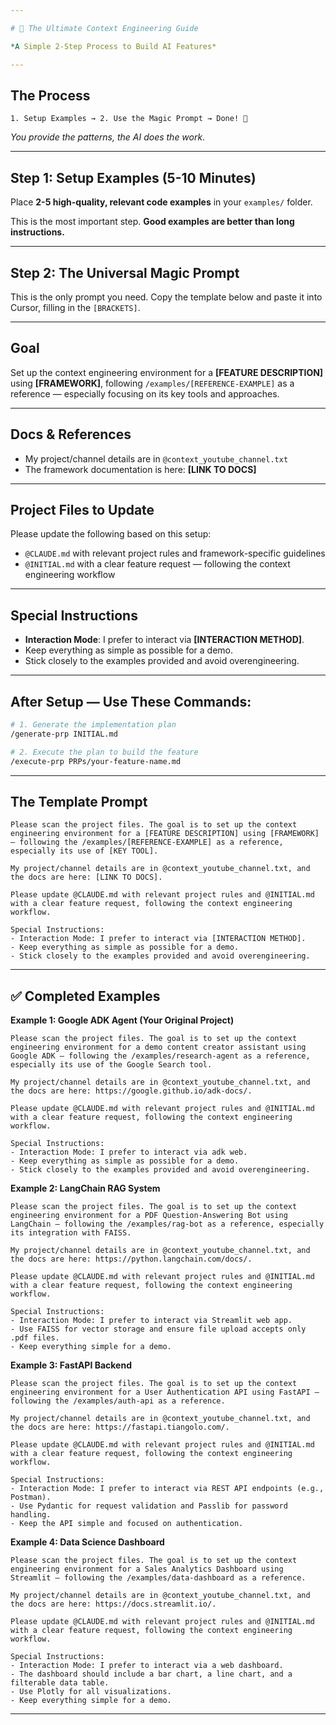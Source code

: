 ```yaml
---

# 🚀 The Ultimate Context Engineering Guide

*A Simple 2-Step Process to Build AI Features*

---
```


## **The Process**

```
1. Setup Examples → 2. Use the Magic Prompt → Done! 🎉
```

*You provide the patterns, the AI does the work.*

---

## **Step 1: Setup Examples (5-10 Minutes)**

Place **2-5 high-quality, relevant code examples** in your `examples/` folder.

This is the most important step. **Good examples are better than long instructions.**

---

## **Step 2: The Universal Magic Prompt**

This is the only prompt you need. Copy the template below and paste it into Cursor, filling in the `[BRACKETS]`.

---

## Goal

Set up the context engineering environment for a **\[FEATURE DESCRIPTION]** using **\[FRAMEWORK]**, following `/examples/[REFERENCE-EXAMPLE]` as a reference — especially focusing on its key tools and approaches.

---

## Docs & References

* My project/channel details are in `@context_youtube_channel.txt`
* The framework documentation is here: **\[LINK TO DOCS]**

---

## Project Files to Update

Please update the following based on this setup:

* `@CLAUDE.md` with relevant project rules and framework-specific guidelines
* `@INITIAL.md` with a clear feature request — following the context engineering workflow

---

## Special Instructions

* **Interaction Mode**: I prefer to interact via **\[INTERACTION METHOD]**.
* Keep everything as simple as possible for a demo.
* Stick closely to the examples provided and avoid overengineering.

---

## After Setup — Use These Commands:

```bash
# 1. Generate the implementation plan
/generate-prp INITIAL.md

# 2. Execute the plan to build the feature
/execute-prp PRPs/your-feature-name.md
```

---

## The Template Prompt

```
Please scan the project files. The goal is to set up the context engineering environment for a [FEATURE DESCRIPTION] using [FRAMEWORK] — following the /examples/[REFERENCE-EXAMPLE] as a reference, especially its use of [KEY TOOL].

My project/channel details are in @context_youtube_channel.txt, and the docs are here: [LINK TO DOCS].  

Please update @CLAUDE.md with relevant project rules and @INITIAL.md with a clear feature request, following the context engineering workflow.

Special Instructions:
- Interaction Mode: I prefer to interact via [INTERACTION METHOD].
- Keep everything as simple as possible for a demo.
- Stick closely to the examples provided and avoid overengineering.
```

---

## ✅ Completed Examples

**Example 1: Google ADK Agent (Your Original Project)**

```
Please scan the project files. The goal is to set up the context engineering environment for a demo content creator assistant using Google ADK — following the /examples/research-agent as a reference, especially its use of the Google Search tool.

My project/channel details are in @context_youtube_channel.txt, and the docs are here: https://google.github.io/adk-docs/.  

Please update @CLAUDE.md with relevant project rules and @INITIAL.md with a clear feature request, following the context engineering workflow.

Special Instructions:
- Interaction Mode: I prefer to interact via adk web.
- Keep everything as simple as possible for a demo.
- Stick closely to the examples provided and avoid overengineering.
```

**Example 2: LangChain RAG System**

```
Please scan the project files. The goal is to set up the context engineering environment for a PDF Question-Answering Bot using LangChain — following the /examples/rag-bot as a reference, especially its integration with FAISS.

My project/channel details are in @context_youtube_channel.txt, and the docs are here: https://python.langchain.com/docs/.  

Please update @CLAUDE.md with relevant project rules and @INITIAL.md with a clear feature request, following the context engineering workflow.

Special Instructions:
- Interaction Mode: I prefer to interact via Streamlit web app.
- Use FAISS for vector storage and ensure file upload accepts only .pdf files.
- Keep everything simple for a demo.
```

**Example 3: FastAPI Backend**

```
Please scan the project files. The goal is to set up the context engineering environment for a User Authentication API using FastAPI — following the /examples/auth-api as a reference.

My project/channel details are in @context_youtube_channel.txt, and the docs are here: https://fastapi.tiangolo.com/.  

Please update @CLAUDE.md with relevant project rules and @INITIAL.md with a clear feature request, following the context engineering workflow.

Special Instructions:
- Interaction Mode: I prefer to interact via REST API endpoints (e.g., Postman).
- Use Pydantic for request validation and Passlib for password handling.
- Keep the API simple and focused on authentication.
```

**Example 4: Data Science Dashboard**

```
Please scan the project files. The goal is to set up the context engineering environment for a Sales Analytics Dashboard using Streamlit — following the /examples/data-dashboard as a reference.

My project/channel details are in @context_youtube_channel.txt, and the docs are here: https://docs.streamlit.io/.  

Please update @CLAUDE.md with relevant project rules and @INITIAL.md with a clear feature request, following the context engineering workflow.

Special Instructions:
- Interaction Mode: I prefer to interact via a web dashboard.
- The dashboard should include a bar chart, a line chart, and a filterable data table.
- Use Plotly for all visualizations.
- Keep everything simple for a demo.
```

---